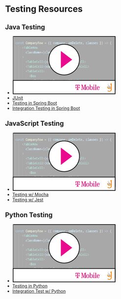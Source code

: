 # Testing Resources

## Java Testing
- [![](../assets/video-player.png)](https://www.youtube.com/watch?v=EROuIf2Ac_I) 
- [JUnit](https://junit.org/junit5/docs/current/user-guide/#writing-tests)
- [Testing in Spring Boot](https://www.baeldung.com/spring-boot-testing)
- [Integration Testing in Spring Boot](https://www.baeldung.com/integration-testing-in-spring)

## JavaScript Testing
- [![](../assets/video-player.png)](https://www.youtube.com/watch?v=rH9NwePtaGI) 
- [Testing w/ Mocha](https://mochajs.org/#installation)
- [Testing w/ Jest](https://jestjs.io/docs/en/getting-started)

## Python Testing
- [![](../assets/video-player.png)](https://www.youtube.com/watch?v=_0soBPejyu4) 
- [Testing in Python](https://realpython.com/python-testing/)
- [Integration Test w/ Python](https://stackoverflow.com/a/55471243/9676936)
